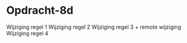 # Opdracht-8d
Wijziging regel 1
Wijziging regel 2
Wijziging regel 3 + remote wijziging
Wijziging regel 4
